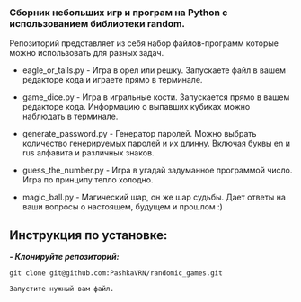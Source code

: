 ### Сборник небольших игр и програм на Python с использованием библиотеки random.
Репозиторий представляет из себя набор файлов-программ которые можно использовать для разных задач.


- eagle_or_tails.py - Игра в орел или решку. Запускаете файл в вашем редакторе кода и играете прямо в терминале.

- game_dice.py - Игра в игральные кости. Запускается прямо в вашем редакторе кода.
Информацию о выпавших кубиках можно наблюдать в терминале.

- generate_password.py - Генератор паролей. Можно выбрать количество генерируемых паролей и их длинну.
Включая буквы en и rus алфавита и различных знаков.

- guess_the_number.py - Игра в угадай задуманное программой число. Игра по принципу тепло холодно.

- magic_ball.py - Магический шар, он же шар судьбы. Дает ответы на ваши вопросы о настоящем, будущем и прошлом :)


## Инструкция по установке:
***- Клонируйте репозиторий:***
```
git clone git@github.com:PashkaVRN/randomic_games.git
```
```
Запустите нужный вам файл.
```
